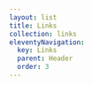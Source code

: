 ```yaml
---
layout: list
title: Links
collection: links
eleventyNavigation:
  key: Links
  parent: Header
  order: 3
---
```

